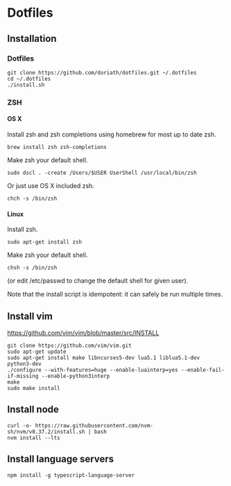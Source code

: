 # Dotfiles

## Installation

### Dotfiles

```
git clone https://github.com/doriath/dotfiles.git ~/.dotfiles
cd ~/.dotfiles
./install.sh
```

### ZSH

#### OS X

Install zsh and zsh completions using homebrew for most up to date zsh.

```
brew install zsh zsh-completions
```

Make zsh your default shell.

```
sudo dscl . -create /Users/$USER UserShell /usr/local/bin/zsh
```

Or just use OS X included zsh.

```
chch -s /bin/zsh
```

#### Linux

Install zsh.

```
sudo apt-get install zsh
```

Make zsh your default shell.

```
chsh -s /bin/zsh
```

(or edit /etc/passwd to change the default shell for given user).


Note that the install script is idempotent: it can safely be run multiple
times.

## Install vim

https://github.com/vim/vim/blob/master/src/INSTALL

```
git clone https://github.com/vim/vim.git
sudo apt-get update
sudo apt-get install make libncurses5-dev lua5.1 liblua5.1-dev python3-dev
./configure --with-features=huge --enable-luainterp=yes --enable-fail-if-missing --enable-python3interp
make
sudo make install
```

## Install node

```
curl -o- https://raw.githubusercontent.com/nvm-sh/nvm/v0.37.2/install.sh | bash
nvm install --lts
```

## Install language servers

```
npm install -g typescript-language-server
```
